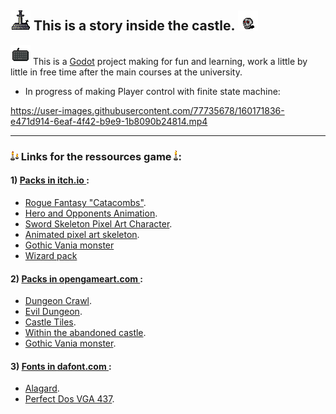 
## ![ale text](assets/world/decorate/statue_sword.png) This is a story inside the castle. ![alt text](murray.png)


![alt text](assets/gui/keyboard.png) This is a [Godot](https://godotengine.org/) project making for fun and learning, work a little by little in free time after the main courses at the university.

- In progress of making Player control with finite state machine:

https://user-images.githubusercontent.com/77735678/160171836-e471d914-6eaf-4f42-b9e9-1b8090b24814.mp4


-----------------------------------------------------------------------------------------
### ![alt text](assets/world/decorate/candle/candleB_04.png) Links for the ressources game ![alt text](assets/world/decorate/candle/candleA_03.png): 

#### 1) <ins> **Packs in [itch.io](https://itch.io/)** </ins>:
- [Rogue Fantasy "Catacombs"](https://itch.io/queue/c/2326617/pixel-pack?game_id=603480).
- [Hero and Opponents Animation](https://itch.io/queue/c/2326617/pixel-pack?game_id=377218).
- [Sword Skeleton Pixel Art Character](https://itch.io/queue/c/2326617/pixel-pack?game_id=567091).
- [Animated pixel art skeleton](https://itch.io/queue/c/2326617/pixel-pack?game_id=914648).
- [Gothic Vania monster](https://ansimuz.itch.io/gothicvania-patreon-collection?click_to_load=true&embed)
- [Wizard pack](https://luizmelo.itch.io/wizard-pack)



#### 2) <ins> **Packs in [opengameart.com](https://opengameart.org/)** </ins>:
- [Dungeon Crawl](https://opengameart.org/content/dungeon-crawl-32x32-tiles).
- [Evil Dungeon](https://opengameart.org/content/evil-dungeon-asset-pack).
- [Castle Tiles](https://opengameart.org/content/castle-tiles-for-rpgs).
- [Within the abandoned castle](https://opengameart.org/content/within-the-abandoned-castle).
- [Gothic Vania monster](https://opengameart.org/content/gothicvania-patreons-collection).



#### 3) <ins> **Fonts in [dafont.com](https://www.dafont.com/bitmap.php)** </ins>:
- [Alagard](https://www.dafont.com/alagard.font).
- [Perfect Dos VGA 437](https://www.dafont.com/perfect-dos-vga-437.font).

